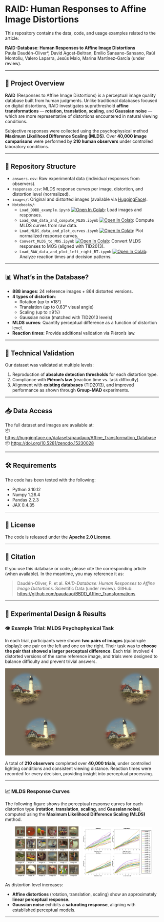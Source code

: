 
# RAID: Human Responses to Affine Image Distortions

This repository contains the data, code, and usage examples related to the article:

**RAID-Database: Human Responses to Affine Image Distortions**  
Paula Daudén-Oliver*, David Agost-Beltran, Emilio Sansano-Sansano, Raúl Montoliu, Valero Laparra, Jesús Malo, Marina Martínez-García  (under review).

---

## 🧠 Project Overview

**RAID** (Responses to Affine Image Distortions) is a perceptual image quality database built from human judgments. Unlike traditional databases focused on digital distortions, RAID investigates suprathreshold **affine transformations** — **rotation, translation, scaling**, and **Gaussian noise** — which are more representative of distortions encountered in natural viewing conditions.

Subjective responses were collected using the psychophysical method **Maximum Likelihood Difference Scaling (MLDS)**. Over **40,000 image comparisons** were performed by **210 human observers** under controlled laboratory conditions.

---

## 📂 Repository Structure

- `answers.csv`: Raw experimental data (individual responses from observers).
- `responses.csv`: MLDS response curves per image, distortion, and distortion level (normalized).
- `images/`: Original and distorted images (available via [HuggingFace](https://huggingface.co/)).
- `Notebooks/`:
  - `Load_DDBB_example.ipynb` <a target="_blank" href="https://colab.research.google.com/github/paudauo/BBDD_Affine_Transformations/blob/main/Notebooks/Load_DDBB_example.ipynb"><img src="https://colab.research.google.com/assets/colab-badge.svg" alt="Open In Colab"/></a>: Load images and responses.
  - `Load_RAW_data_and_compute_MLDS.ipynb` <a target="_blank" href="https://colab.research.google.com/github/paudauo/BBDD_Affine_Transformations/blob/main/Notebooks/Load_RAW_data_and_compute_MLDS.ipynb"><img src="https://colab.research.google.com/assets/colab-badge.svg" alt="Open In Colab"/></a>: Compute MLDS curves from raw data.
  - `Load_MLDS_data_and_plot_curves.ipynb` <a target="_blank" href="https://colab.research.google.com/github/paudauo/BBDD_Affine_Transformations/blob/main/Notebooks/Load_MLDS_data_and_plot_curves.ipynb"><img src="https://colab.research.google.com/assets/colab-badge.svg" alt="Open In Colab"/></a>: Plot normalized response curves.
  - `Convert_MLDS_to_MOS.ipynb` <a target="_blank" href="https://colab.research.google.com/github/paudauo/BBDD_Affine_Transformations/blob/main/Notebooks/Convert_MLDS_to_MOS.ipynb"><img src="https://colab.research.google.com/assets/colab-badge.svg" alt="Open In Colab"/></a>: Convert MLDS responses to MOS (aligned with TID2013).
  - `Load_RAW_data_and_plot_left_right_RT.ipynb` <a target="_blank" href="https://colab.research.google.com/github/paudauo/BBDD_Affine_Transformations/blob/main/Notebooks/Load_RAW_data_and_plot_left_right_RT.ipynb"><img src="https://colab.research.google.com/assets/colab-badge.svg" alt="Open In Colab"/></a>: Analyze reaction times and decision patterns.

---

## 📊 What’s in the Database?

- **888 images**: 24 reference images + 864 distorted versions.
- **4 types of distortion**:
  - Rotation (up to ±18°)
  - Translation (up to 0.63° visual angle)
  - Scaling (up to ±9%)
  - Gaussian noise (matched with TID2013 levels)
- **MLDS curves**: Quantify perceptual difference as a function of distortion level.
- **Reaction times**: Provide additional validation via Piéron’s law.

---

## 🧪 Technical Validation

Our dataset was validated at multiple levels:
1. Reproduction of **absolute detection thresholds** for each distortion type.
2. Compliance with **Piéron’s law** (reaction time vs. task difficulty).
3. Alignment with **existing databases** (TID2013), and improved performance as shown through **Group-MAD** experiments.

---

## 📥 Data Access

The full dataset and images are available at:  
📦 https://huggingface.co/datasets/paudauo/Affine_Transformation_Database
📦 https://doi.org/10.5281/zenodo.15230028

---

## 🛠 Requirements

The code has been tested with the following:
- Python 3.10.12  
- Numpy 1.26.4  
- Pandas 2.2.3  
- JAX 0.4.35  

---

## 📜 License

The code is released under the **Apache 2.0 License**.

---

## 🤝 Citation

If you use this database or code, please cite the corresponding article (when available). In the meantime, you may reference it as:

> Daudén-Oliver, P. et al. *RAID-Database: Human Responses to Affine Image Distortions*. Scientific Data (under review). GitHub: https://github.com/paudauo/BBDD_Affine_Transformations


---

## 🧪 Experimental Design & Results

### 👁️ Example Trial: MLDS Psychophysical Task

In each trial, participants were shown **two pairs of images** (quadruple display): one pair on the left and one on the right. Their task was to **choose the pair that showed a larger perceptual difference**. Each trial involved 4 distorted versions of the same reference image, and trials were designed to balance difficulty and prevent trivial answers.

![Figure 2: Example of an MLDS trial setup](Figures/figure_2_example_trial.png)

A total of **210 observers** completed over **40,000 trials**, under controlled lighting conditions and consistent viewing distance. Reaction times were recorded for every decision, providing insight into perceptual processing.

---

### 📈  MLDS Response Curves

The following figure shows the perceptual response curves for each distortion type (**rotation**, **translation**, **scaling**, and **Gaussian noise**), computed using the **Maximum Likelihood Difference Scaling (MLDS)** method.

<p align="center">
  <img src="Figures/figure_refs.png" width="45%" alt="MLDS trial">
  <img src="Figures/figure_3_mlds_curves.png" width="45%" alt="MLDS curves">
</p>

As distortion level increases:
- **Affine distortions** (rotation, translation, scaling) show an approximately **linear perceptual response**.
- **Gaussian noise** exhibits a **saturating response**, aligning with established perceptual models.

---
